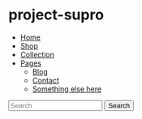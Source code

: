 # project-supro


<div class="collapse navbar-collapse" id="navbarsExampleDefault">
                        <ul class="navbar-nav me-auto mb-2 mb-md-0">
                          <li class="nav-item active">
                            <a class="nav-link" aria-current="page" href="#">Home</a>
                          </li>
                          <li class="nav-item">
                            <a class="nav-link" href="#">Shop</a>
                          </li>
                          <li class="nav-item">
                            <a class="nav-link disabled" href="#" tabindex="-1" aria-disabled="true">Collection</a>
                          </li>
                          <li class="nav-item dropdown">
                            <a class="nav-link dropdown-toggle" href="#" id="dropdown01" data-bs-toggle="dropdown" aria-expanded="false">Pages</a>
                            <ul class="dropdown-menu" aria-labelledby="dropdown01">
                              <li><a class="dropdown-item" href="#">Blog</a></li>
                              <li><a class="dropdown-item" href="#">Contact</a></li>
                              <li><a class="dropdown-item" href="#">Something else here</a></li>
                            </ul>
                          </li>
                        </ul>
                        <form class="d-flex">
                          <input class="form-control me-2" type="search" placeholder="Search" aria-label="Search">
                          <button class="btn btn-outline-success" type="submit">Search</button>
                        </form>
                      </div>